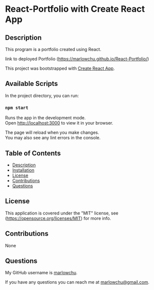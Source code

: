 # React-Portfolio with Create React App

## Description

This program is a portfolio created using React.

link to deployed Portfolio (https://marlowchu.github.io/React-Portfolio/) 


This project was bootstrapped with [Create React App](https://github.com/facebook/create-react-app).

## Available Scripts

In the project directory, you can run:

### `npm start`

Runs the app in the development mode.\
Open [http://localhost:3000](http://localhost:3000) to view it in your browser.

The page will reload when you make changes.\
You may also see any lint errors in the console.



  ## Table of Contents

  * [Description](#description)
  * [Installation](#installation)
  * [License](#license)
  * [Contributions](#contributions)
  * [Questions](#questions)
 

  ## License

  This application is covered under the "MIT" license, see (https://opensource.org/licenses/MIT) for more info.
  

  ## Contributions

  None


  ## Questions  
  
  My GitHub username is [marlowchu](https://github.com/marlowchu).

  If you have any questions you can reach me at marlowchu@gmail.com.
  
